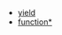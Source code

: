  - [yield](https://developer.mozilla.org/en-US/docs/Web/JavaScript/Reference/Operators/yield)
 - [function*](https://developer.mozilla.org/en-US/docs/Web/JavaScript/Reference/Statements/function*)